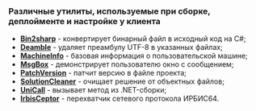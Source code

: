 ### Различные утилиты, используемые при сборке, деплойменте и наcтройке у клиента

* [**Bin2sharp**](Bin2sharp/README.md) - конвертирует бинарный файл в исходный код на C#;
* [**Deamble**](Deamble/README.md) - удаляет преамбулу UTF-8 в указанных файлах;
* [**MachineInfo**](MachineInfo/README.md) - базовая информация о пользовательской машине;
* [**MsgBox**](MsgBox/README.md) - демонстрирует пользователю окно с сообщением;
* [**PatchVersion**](PatchVersion/README.md) - патчит версию в файле проекта;
* [**SolutionCleaner**](SolutionCleaner/README.md) - очищает решение от объектных файлов;
* [**UniCall**](UniCall/README.md) - вызывает метод из .NET-сборки;
* [**IrbisCeptor**](IrbisCeptor/README.md) - перехватчик сетевого протокола ИРБИС64.
